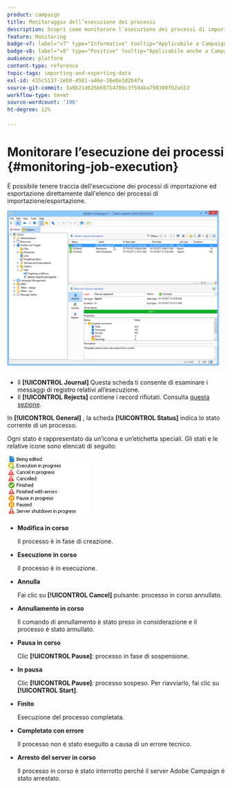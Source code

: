 ```yaml
---
product: campaign
title: Monitoraggio dell’esecuzione dei processi
description: Scopri come monitorare l’esecuzione dei processi di importazione ed esportazione
feature: Monitoring
badge-v7: label="v7" type="Informative" tooltip="Applicabile a Campaign Classic v7"
badge-v8: label="v8" type="Positive" tooltip="Applicabile anche a Campaign v8"
audience: platform
content-type: reference
topic-tags: importing-and-exporting-data
exl-id: 415c5137-2eb0-4581-a46e-26e8e3d264fa
source-git-commit: 3a9b21d626b60754789c3f594ba798309f62a553
workflow-type: tm+mt
source-wordcount: '196'
ht-degree: 12%

---
```


# Monitorare l’esecuzione dei processi {#monitoring-job-execution}



È possibile tenere traccia dell&#39;esecuzione dei processi di importazione ed esportazione direttamente dall&#39;elenco dei processi di importazione/esportazione.

![](assets/s_ncs_user_export_list_and_details.png)

* Il **[!UICONTROL Journal]** Questa scheda ti consente di esaminare i messaggi di registro relativi all’esecuzione.
* Il **[!UICONTROL Rejects]** contiene i record rifiutati. Consulta [questa sezione](../../platform/using/executing-import-jobs.md#behavior-in-the-event-of-an-error).

In **[!UICONTROL General]** , la scheda **[!UICONTROL Status]** indica lo stato corrente di un processo.

Ogni stato è rappresentato da un’icona e un’etichetta speciali. Gli stati e le relative icone sono elencati di seguito:

![](assets/s_ncs_user_export_status.png)

* **Modifica in corso**

  Il processo è in fase di creazione.

* **Esecuzione in corso**

  Il processo è in esecuzione.

* **Annulla**

  Fai clic su **[!UICONTROL Cancel]** pulsante: processo in corso annullato.

* **Annullamento in corso**

  Il comando di annullamento è stato preso in considerazione e il processo è stato annullato.

* **Pausa in corso**

  Clic **[!UICONTROL Pause]**: processo in fase di sospensione.

* **In pausa**

  Clic **[!UICONTROL Pause]**: processo sospeso. Per riavviarlo, fai clic su **[!UICONTROL Start]**.

* **Finito**

  Esecuzione del processo completata.

* **Completato con errore**

  Il processo non è stato eseguito a causa di un errore tecnico.

* **Arresto del server in corso**

  Il processo in corso è stato interrotto perché il server Adobe Campaign è stato arrestato.
